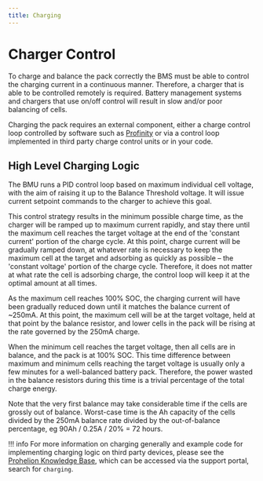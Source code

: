 ```yaml
---
title: Charging
---
```


# Charger Control

To charge and balance the pack correctly the BMS must be able to control the charging current in a continuous manner.  Therefore, a charger that is able to be controlled remotely is required.  Battery management systems and chargers that use on/off control will result in slow and/or poor balancing of cells.   

Charging the pack requires an external component, either a charge control loop controlled by software such as [Profinity](../../../Profinity/Profinity_Version2/Components/Chargers_and_Power/index.md) or via a control loop implemented in third party charge control units or in your code.

## High Level Charging Logic

The BMU runs a PID control loop based on maximum individual cell voltage, with the aim of raising it up to the Balance Threshold voltage.  It will issue current setpoint commands to the charger to achieve this goal. 

This control strategy results in the minimum possible charge time, as the charger will be ramped up to maximum current rapidly, and stay there until the maximum cell reaches the target voltage at the end of the 'constant current' portion of the charge cycle.  At this point, charge current will be gradually ramped down, at whatever rate is necessary to keep the maximum cell at the target and adsorbing as quickly as possible – the 'constant voltage' portion of the charge cycle.  Therefore, it does not matter at what rate the cell is adsorbing charge, the control loop will keep it at the optimal amount at all times. 

As the maximum cell reaches 100% SOC, the charging current will have been gradually reduced down until it matches the balance current of ~250mA.  At this point, the maximum cell will be at the target voltage, held at that point by the balance resistor, and lower cells in the pack will be rising at the rate governed by the 250mA charge.   

When the minimum cell reaches the target voltage, then all cells are in balance, and the pack is at 100% SOC.  This time difference between maximum and minimum cells reaching the target voltage is usually only a few minutes for a well-balanced battery pack.  Therefore, the power wasted in the balance resistors during this time is a trivial percentage of the total charge energy. 

Note that the very first balance may take considerable time if the cells are grossly out of balance.  Worst-case time is the Ah capacity of the cells divided by the 250mA balance rate divided by the out-of-balance percentage, eg 90Ah / 0.25A / 20% = 72 hours. 

!!! info
    For more information on charging generally and example code for implementing charging logic on third party devices, please see the [Prohelion Knowledge Base](https://prohelion.atlassian.net/servicedesk/customer/portals), which can be accessed via the support portal, search for `charging`.
